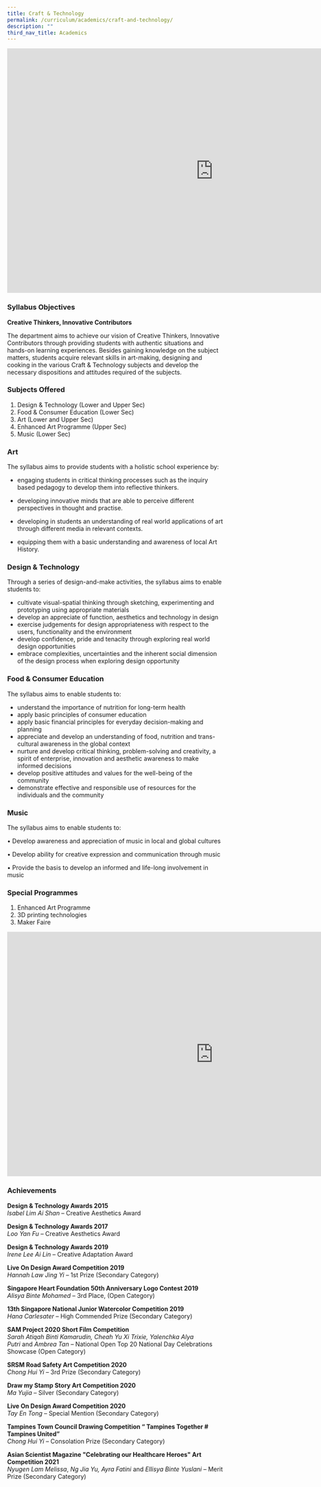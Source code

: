 ```yaml
---
title: Craft & Technology
permalink: /curriculum/academics/craft-and-technology/
description: ""
third_nav_title: Academics
---
```

<iframe allowfullscreen="true" height="569" width="960" frameborder="0" src="https://docs.google.com/presentation/d/e/2PACX-1vQIKqCrUGatRhwFbBq3ZCt_HjwV7k7FQcgW8EehqkPt7ULOr_D1-n-8miQsgjFd5XlZAdjNvJcrqY34/embed?start=true&amp;loop=true&amp;delayms=3000"></iframe>

### Syllabus Objectives

**Creative Thinkers, Innovative Contributors**  
  
The department aims to achieve our vision of Creative Thinkers, Innovative Contributors through providing students with authentic situations and hands-on learning experiences. Besides gaining knowledge on the subject matters, students acquire relevant skills in art-making, designing and cooking in the various Craft &amp; Technology subjects and develop the necessary dispositions and attitudes required of the subjects.

### Subjects Offered
  
1. Design &amp; Technology (Lower and Upper Sec)  
2. Food &amp; Consumer Education (Lower Sec)  
3. Art (Lower and Upper Sec)
4. Enhanced Art Programme (Upper Sec)&nbsp;
5. Music (Lower Sec)

### Art

The syllabus aims to provide students with a holistic school experience by:

- engaging students in critical thinking processes such as the inquiry based pedagogy to develop them into reflective thinkers.&nbsp;

- developing innovative minds that are able to perceive different perspectives in thought and practise.

- developing in students an understanding of real world applications of art through different media in relevant contexts.&nbsp;

- equipping them with a basic understanding and awareness of local Art History.

### Design &amp; Technology

Through a series of design-and-make activities, the syllabus aims to enable students to:

- cultivate visual-spatial thinking through sketching, experimenting and prototyping using appropriate materials
- develop an appreciate of function, aesthetics and technology in design
- exercise judgements for design appropriateness with respect to the users, functionality and the environment
- develop confidence, pride and tenacity through exploring real world design opportunities
- embrace complexities, uncertainties and the inherent social dimension of the design process when exploring design opportunity

### Food &amp; Consumer Education

The syllabus aims to enable students to:

- understand the importance of nutrition for long-term health
- apply basic principles of consumer education
- apply basic financial principles for everyday decision-making and planning
- appreciate and develop an understanding of food, nutrition and trans-cultural awareness in the global context
- nurture and develop critical thinking, problem-solving and creativity, a spirit of enterprise, innovation and aesthetic awareness to make informed decisions
- develop positive attitudes and values for the well-being of the community
- demonstrate effective and responsible use of resources for the individuals and the community

### Music


The syllabus aims to enable students to:

• Develop awareness and appreciation of music in local and global cultures&nbsp;

• Develop ability for creative expression and communication through music&nbsp;

• Provide the basis to develop an informed and life-long involvement in music


### Special Programmes

1.  Enhanced Art Programme
2.  3D printing technologies  
3.  Maker Faire

<iframe allowfullscreen="true" height="569" width="960" frameborder="0" src="https://docs.google.com/presentation/d/e/2PACX-1vRwLW5vn3IrioMXrxJPMgQ_1H7KsmDZ0mm-6hOWLWTD3Rkm7wDil62Zq7zzuRZvD0kLbHNCFk2MUc6Q/embed?start=true&amp;loop=true&amp;delayms=3000"></iframe>

### Achievements

**Design &amp; Technology Awards 2015** <br>
_Isabel Lim Ai Shan_&nbsp;– Creative Aesthetics Award

  

**Design &amp; Technology Awards 2017** <br>
_Loo Yan Fu_&nbsp;– Creative Aesthetics Award

  

**Design &amp; Technology Awards 2019**  <br>
_Irene Lee Ai Lin_&nbsp;– Creative Adaptation Award

  

**Live On Design Award Competition 2019**  <br>
_Hannah Law Jing Yi_&nbsp;– 1st Prize (Secondary Category)

**Singapore Heart Foundation 50th Anniversary Logo Contest 2019**  <br>
_Alisya Binte Mohamed_&nbsp;– 3rd Place, (Open Category)

**13th Singapore National Junior Watercolor Competition 2019**  <br>
_Hana Carlesater_&nbsp;– High Commended Prize (Secondary Category)

  

**SAM Project 2020 Short Film Competition**  <br>
_Sarah Atiqah Binti Kamarudin, Cheah Yu Xi Trixie, Yalenchka Alya Putri_&nbsp;and&nbsp;_Ambrea Tan_&nbsp;– National Open Top 20 National Day Celebrations Showcase (Open Category)

  

**SRSM Road Safety Art Competition 2020**  <br>
_Chong Hui Yi_&nbsp;– 3rd Prize (Secondary Category)

  

**Draw my Stamp Story Art Competition 2020**  <br>
_Ma Yujia_&nbsp;– Silver (Secondary Category)

  

**Live On Design Award Competition 2020**  <br>
_Tay En Tong_&nbsp;– Special Mention (Secondary Category)

  

**Tampines Town Council Drawing Competition “ Tampines Together # Tampines United”**  <br>
_Chong Hui Yi_&nbsp;– Consolation Prize (Secondary Category)

  

**Asian Scientist Magazine "Celebrating our Healthcare Heroes" Art Competition 2021**  <br>
_Nyugen Lam Melissa_,&nbsp;_Ng Jia Yu, Ayra Fatini_&nbsp;and&nbsp;_Ellisya Binte Yuslani_&nbsp;– Merit Prize (Secondary Category)